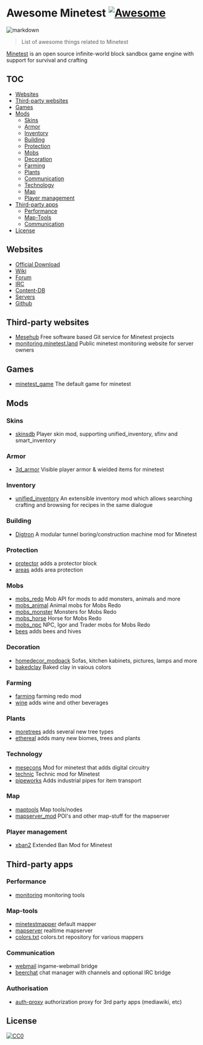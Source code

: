 # Awesome Minetest [![Awesome](https://awesome.re/badge-flat.svg)](https://github.com/awesome-minetest/awesome-minetest)

![markdown](https://github.com/mt-mods/awesome-minetest/workflows/markdownlint/badge.svg)

> List of awesome things related to Minetest

[Minetest](https://minetest.net/) is an open source infinite-world block sandbox game engine with support for survival and crafting

## TOC

- [Websites](#websites)
- [Third-party websites](#third-party-websites)
- [Games](#games)
- [Mods](#mods)
  - [Skins](#skins)
  - [Armor](#armor)
  - [Inventory](#inventory)
  - [Building](#building)
  - [Protection](#protection)
  - [Mobs](#mobs)
  - [Decoration](#decoration)
  - [Farming](#farming)
  - [Plants](#plants)
  - [Communication](#communication)
  - [Technology](#technology)
  - [Map](#map)
  - [Player management](#player-management)
- [Third-party apps](#third-party-apps)
  - [Performance](#performance)
  - [Map-Tools](#map-tools)
  - [Communication](#communication)
- [License](#license)

## Websites

- [Official Download](https://minetest.net)
- [Wiki](https://wiki.minetest.net)
- [Forum](https://forum.minetest.net)
- [IRC](https://irc.minetest.net)
- [Content-DB](https://content.minetest.net)
- [Servers](https://servers.minetest.net)
- [Github](https://github.com/minetest)

## Third-party websites

- [Mesehub](https://git.minetest.land) Free software based Git service for Minetest projects
- [monitoring.minetest.land](https://monitoring.minetest.land) Public minetest monitoring website for server owners

## Games

- [minetest_game](http://github.com/minetest/minetest_game/) The default game for minetest

## Mods

### Skins

- [skinsdb](https://github.com/minetest-mods/skinsdb) Player skin mod, supporting unified_inventory, sfinv and smart_inventory

### Armor

- [3d_armor](https://github.com/mt-mods/3d_armor) Visible player armor & wielded items for minetest

### Inventory

- [unified_inventory](https://github.com/minetest-mods/unified_inventory) An extensible inventory mod which allows searching crafting and browsing for recipes in the same dialogue

### Building

- [Digtron](https://github.com/minetest-mods/digtron) A modular tunnel boring/construction machine mod for Minetest

### Protection

- [protector](https://notabug.org/TenPlus1/protector) adds a protector block
- [areas](https://github.com/minetest-mods/areas) adds area protection

### Mobs

- [mobs_redo](https://notabug.org/TenPlus1/mobs_redo) Mob API for mods to add monsters, animals and more
- [mobs_animal](https://notabug.org/TenPlus1/mobs_animal) Animal mobs for Mobs Redo
- [mobs_monster](https://notabug.org/TenPlus1/mobs_monster) Monsters for Mobs Redo
- [mobs_horse](https://notabug.org/TenPlus1/mob_horse) Horse for Mobs Redo
- [mobs_npc](https://notabug.org/TenPlus1/mobs_npc) NPC, Igor and Trader mobs for Mobs Redo
- [bees](https://notabug.org/TenPlus1/bees) adds bees and hives

### Decoration

- [homedecor_modpack](https://gitlab.com/VanessaE/homedecor_modpack) Sofas, kitchen kabinets, pictures, lamps and more
- [bakedclay](https://notabug.org/TenPlus1/bakedclay) Baked clay in vaious colors

### Farming

- [farming](https://notabug.org/TenPlus1/farming) farming redo mod
- [wine](https://notabug.org/TenPlus1/wine) adds wine and other beverages

### Plants

- [moretrees](https://gitlab.com/VanessaE/moretrees) adds several new tree types
- [ethereal](https://notabug.org/TenPlus1/ethereal) adds many new biomes, trees and plants

### Technology

- [mesecons](https://github.com/minetest-mods/mesecons) Mod for minetest that adds digital circuitry
- [technic](https://github.com/minetest-mods/technic) Technic mod for Minetest
- [pipeworks](https://gitlab.com/VanessaE/pipeworks) Adds industrial pipes for item transport

### Map

- [maptools](https://github.com/minetest-mods/maptools) Map tools/nodes
- [mapserver_mod](https://github.com/thomasrudin-mt/mapserver_mod) POI's and other map-stuff for the mapserver

### Player management

- [xban2](https://github.com/minetest-mods/xban2) Extended Ban Mod for Minetest

## Third-party apps

### Performance

- [monitoring](https://github.com/minetest-monitoring) monitoring tools

### Map-tools

- [minetestmapper](https://github.com/minetest/minetestmapper) default mapper
- [mapserver](https://github.com/minetest-mapserver) realtime mapserver
- [colors.txt](https://github.com/MilesBDyson/Colors.txt) colors.txt repository for various mappers

### Communication

- [webmail](https://github.com/minetest-mail) ingame-webmail bridge
- [beerchat](https://github.com/minetest-beerchat) chat manager with channels and optional IRC bridge

### Authorisation

- [auth-proxy](https://github.com/minetest-auth-proxy) authorization proxy for 3rd party apps (mediawiki, etc)

## License

[![CC0](http://mirrors.creativecommons.org/presskit/buttons/88x31/svg/cc-zero.svg)](https://creativecommons.org/publicdomain/zero/1.0/)
